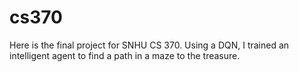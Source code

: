 # cs370
Here is the final project for SNHU CS 370. Using a DQN, I trained an intelligent agent to find a path in a maze to the treasure.
